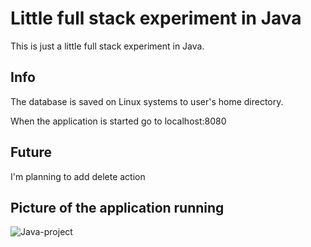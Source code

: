 # Little full stack experiment in Java

This is just a little full stack experiment in Java.

## Info

The database is saved on Linux systems to user's home directory.

When the application is started go to localhost:8080

## Future

I'm planning to add delete action

## Picture of the application running

![Java-project](https://github.com/user-attachments/assets/b3a536dd-fa78-4de2-8f33-9605ff5ae7bf)

